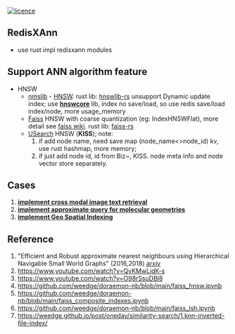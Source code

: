 [![licence](https://img.shields.io/github/license/weedge/redisxann.svg)](https://github.com/weedge/redisxann/blob/main/LICENSE)

## RedisXAnn
- use rust impl redisxann modules  

## Support ANN algorithm feature

- HNSW
  * [nmslib](https://github.com/nmslib) - [HNSW](https://github.com/nmslib/hnswlib). rust lib: [hnswlib-rs](https://github.com/jean-pierreBoth/hnswlib-rs) unsupport Dynamic update index; use [**hnswcore**](./rust/hnsw/hnswcore/) lib, index no save/load, so use redis save/load index/node, more usage_memory
  * [Faiss](https://github.com/facebookresearch/faiss) HNSW with coarse quantization (eg: IndexHNSWFlat), more detail see [faiss wiki](https://github.com/facebookresearch/faiss/wiki).  rust lib: [faiss-rs](https://github.com/Enet4/faiss-rs)
  * [USearch](https://github.com/unum-cloud/usearch) HNSW (**KISS**); 
    note: 
    1. if add node name, need save map (node_name<>node_id) kv, use rust hashmap, more memory; 
    2. if just add node id, id from Biz~, KISS. node meta info and node vector store separately.

## Cases
1. [**implement cross modal image text retrieval**](https://github.com/weedge/doraemon-nb/blob/main/redisxann_usearch_implement_cross_modal_image_text_retrieval.ipynb)
2. [**implement approximate query for molecular geometries**](https://github.com/weedge/doraemon-nb/blob/main/redisxann_usearch_implement_approximate_query_for_molecular_geometries.ipynb)
3. [**implement Geo Spatial Indexing**](https://github.com/weedge/doraemon-nb/blob/main/redisxann_usearch_implement_Geo_Spatial_Indexing.ipynb)

## Reference
1. "Efficient and Robust approximate nearest neighbours using Hierarchical Navigable Small World Graphs" (2016,2018) [arxiv](https://arxiv.org/abs/1603.09320)
2. https://www.youtube.com/watch?v=QvKMwLjdK-s
3. https://www.youtube.com/watch?v=O98rSsuDBl8
4. https://github.com/weedge/doraemon-nb/blob/main/faiss_hnsw.ipynb
5. https://github.com/weedge/doraemon-nb/blob/main/faiss_composite_indexes.ipynb
6. https://github.com/weedge/doraemon-nb/blob/main/faiss_lsh.ipynb
7. https://weedge.github.io/post/oneday/similarity-search/1.knn-inverted-file-index/
